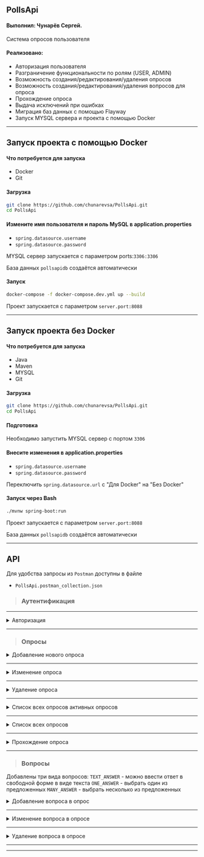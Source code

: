 ## PollsApi ##
#### Выполнил: Чунарёв Сергей. ####

Система опросов пользователя

####	Реализовано: ####

- Авторизация пользователя 
- Разграничение функциональности по ролям (USER, ADMIN)
- Возможность создания/редактирования/удаления опросов
- Возможность создания/редактирования/удаления вопросов для опроса
- Прохождение опроса
- Выдача исключений при ошибках
- Миграция баз данных с помощью Flayway
- Запуск MYSQL сервера и проекта с помощью Docker

---

## Запуск проекта с помощью Docker ##

<h4> Что потребуется для запуска </h4>

* Docker
* Git

<h4> Загрузка  </h4>

```bash
git clone https://github.com/chunarevsa/PollsApi.git
cd PollsApi


```

<h4> Измените имя пользователя и пароль MySQL в application.properties </h4>

* `spring.datasource.username`
* `spring.datasource.password`

MYSQL сервер запускается с параметром ports:`3306:3306` 

База данных `pollsapidb` создаётся автоматически

<h4> Запуск </h4>

```bash
docker-compose -f docker-compose.dev.yml up --build

```

Проект запускается с параметром `server.port:8088`

---

## Запуск проекта без Docker ##

<h4> Что потребуется для запуска </h4>

* Java
* Maven
* MYSQL
* Git

<h4> Загрузка  </h4>

```bash
git clone https://github.com/chunarevsa/PollsApi.git
cd PollsApi


```

<h4> Подготовка </h4>

Необходимо запустить MYSQL сервер с портом `3306` 

<h4> Внесите изменения в application.properties </h4>

* `spring.datasource.username`
* `spring.datasource.password`

Переключить `spring.datasource.url` с "Для Docker" на "Без Docker"


<h4> Запуск через Bash </h4>

```bash
./mvnw spring-boot:run


```

Проект запускается с параметром `server.port:8088`

База данных `pollsapidb` создаётся автоматически

---


## API ##

Для удобства запросы из `Postman` доступны в файле 

* `PollsApi.postman_collection.json`



> <h3> Аутентификация </h3>


---

<details>
<summary> Авторизация </summary>

```
curl --location --request POST 'localhost:8088/auth/login' \
--header 'Content-Type: application/json' \
--data-raw '{
    "username": "admin",
    "password": "admin"
}'
```

* Авторизация осуществляется через `username` и `password`
* Для авторизации используйте уже существующего пользователя 
`username` - `admin`
`password` - `admin`

</details>

---


> <h3> Опросы </h3>

<details>
<summary> Добавление нового опроса </summary>

```
curl --location --request POST 'localhost:8088/poll/add' \
--header 'Authorization: Bearer eyJhbGciOiJIUzUxMiJ9.eyJzdWIiOiIxIiwiaWF0IjoxNjQyNjU5NzAwLCJleHAiOjE2NDUyNTE3MDAsImF1dGhvcml0aWVzIjoiUk9MRV9BRE1JTixST0xFX1VTRVIifQ.UzIP3coQN828R0aEB-SxrwgUIbPQWSOmQwZCYN4dGNFSlhtz8f6u47GYc7xhuyIKBrym8YQeYcZM09baM-npzQ \
--header 'Content-Type: application/json' \
--data-raw '{
    "name": "Poll number 1",
    "description": "Cool poll",
    "active": "true",
    "expirationDate": "2022-02-25"
}'
```

* Доступно только `ADMIN`

</details>

---

<details>
<summary> Изменение опроса </summary>

```
curl --location --request POST 'localhost:8088/poll/1/edit' \
--header 'Authorization: Bearer eyJhbGciOiJIUzUxMiJ9.eyJzdWIiOiIxIiwiaWF0IjoxNjQyNjU5NzAwLCJleHAiOjE2NDUyNTE3MDAsImF1dGhvcml0aWVzIjoiUk9MRV9BRE1JTixST0xFX1VTRVIifQ.UzIP3coQN828R0aEB-SxrwgUIbPQWSOmQwZCYN4dGNFSlhtz8f6u47GYc7xhuyIKBrym8YQeYcZM09baM-npzQ' \
--header 'Content-Type: application/json' \
--data-raw '{
    "name": "Poll number 1!",
    "description": "Cool poll!",
    "active": "true",
    "expirationDate": "2022-03-25"
}'
```

* Доступно только `ADMIN`

</details>

---

<details>
<summary> Удаление опроса </summary>

```
curl --location --request POST 'localhost:8088/poll/1/delete' \
--header 'Authorization: Bearer eyJhbGciOiJIUzUxMiJ9.eyJzdWIiOiIxIiwiaWF0IjoxNjM5Mjk2NTEwLCJleHAiOjE2NDE4ODg1MTAsImF1dGhvcml0aWVzIjoiUk9MRV9VU0VSLFJPTEVfQURNSU4ifQ.v-EYaLqelzIn0emvlRPTzg7LIA4-y-Q0zsa9NREAJvTmh38gugeN0WIdbAQMKI10ql87fs9A4EncNeH3WydLdA'

```

* Доступно только `ADMIN`

</details>

---

<details>
<summary> Список всех опросов активных опросов </summary>

```
curl --location --request GET 'localhost:8088/poll/all' \

```

* Выдаёт только опросы с `active=true`
* Отсеивает "просроченные опросы"

</details>

---

<details>
<summary> Список всех опросов </summary>

```
curl --location --request GET 'localhost:8088/poll/all/admin' \
--header 'Authorization: Bearer eyJhbGciOiJIUzUxMiJ9.eyJzdWIiOiIxIiwiaWF0IjoxNjM5Mjk2NTEwLCJleHAiOjE2NDE4ODg1MTAsImF1dGhvcml0aWVzIjoiUk9MRV9VU0VSLFJPTEVfQURNSU4ifQ.v-EYaLqelzIn0emvlRPTzg7LIA4-y-Q0zsa9NREAJvTmh38gugeN0WIdbAQMKI10ql87fs9A4EncNeH3WydLdA'


```

</details>

---


<details>
<summary> Прохождение опроса </summary>

```
curl --location --request POST 'localhost:8088/poll/1/start' \
--header 'Authorization: Bearer eyJhbGciOiJIUzUxMiJ9.eyJzdWIiOiIxIiwiaWF0IjoxNjM5Mjk2NTEwLCJleHAiOjE2NDE4ODg1MTAsImF1dGhvcml0aWVzIjoiUk9MRV9VU0VSLFJPTEVfQURNSU4ifQ.v-EYaLqelzIn0emvlRPTzg7LIA4-y-Q0zsa9NREAJvTmh38gugeN0WIdbAQMKI10ql87fs9A4EncNeH3WydLdA' \
--header 'Content-Type: application/json' \
--data-raw '{
    "userId": 33333
}'


```

* Введи свой уникальны индентификатор
* Один опрос можно проходить один раз
* Ответы нужно внести в терминале
* Ответ выдаётся в DTO

</details>

---

> <h3> Вопросы  </h3>

Добавлены три вида вопросов:
`TEXT_ANSWER` - можно ввести ответ в свободной форме в виде текста
`ONE_ANSWER` - выбрать один из предложенных
`MANY_ANSWER` - выбрать несколько из предложенных

<details>
<summary> Добавление вопроса в опрос </summary>

```
curl --location --request POST 'localhost:8088/poll/1/question/add' \
--header 'Authorization: Bearer eyJhbGciOiJIUzUxMiJ9.eyJzdWIiOiIxIiwiaWF0IjoxNjM5Mjk2NTEwLCJleHAiOjE2NDE4ODg1MTAsImF1dGhvcml0aWVzIjoiUk9MRV9VU0VSLFJPTEVfQURNSU4ifQ.v-EYaLqelzIn0emvlRPTzg7LIA4-y-Q0zsa9NREAJvTmh38gugeN0WIdbAQMKI10ql87fs9A4EncNeH3WydLdA' \
--header 'Content-Type: application/json' \
--data-raw '{
    "body": "Question 1",
    "questionType": "ONE_ANSWER",
    "active": "true",
        "answers": [
            {
                "text": "answer 1"
            },
            {
                "text": "answer 2"
            }
                    ]
}'

```

* Если типа вопроса `TEXT_ANSWER` `answers` указывать не нужно 

</details>

---

<details>
<summary> Изменение вопроса в опросе </summary>

```
curl --location --request POST 'localhost:8088/poll/1/question/1/edit' \
--header 'Authorization: Bearer eyJhbGciOiJIUzUxMiJ9.eyJzdWIiOiIxIiwiaWF0IjoxNjQyNjU5NzAwLCJleHAiOjE2NDUyNTE3MDAsImF1dGhvcml0aWVzIjoiUk9MRV9BRE1JTixST0xFX1VTRVIifQ.UzIP3coQN828R0aEB-SxrwgUIbPQWSOmQwZCYN4dGNFSlhtz8f6u47GYc7xhuyIKBrym8YQeYcZM09baM-npzQ' \
--header 'Content-Type: application/json' \
--data-raw '{
    "text": "Question number 2",
    "questionType": "TEXT_ANSWER",
    "active": "true"
}'
```

* Формат запроса `poll/{pollid}/question/{questionQueueId}/edit`


</details>

---

<details>
<summary> Удаление вопроса в опросе </summary>

```
curl --location --request POST 'localhost:8088/poll/1/question/1/delete' \
--header 'Authorization: Bearer eyJhbGciOiJIUzUxMiJ9.eyJzdWIiOiIxIiwiaWF0IjoxNjM5Mjk2NTEwLCJleHAiOjE2NDE4ODg1MTAsImF1dGhvcml0aWVzIjoiUk9MRV9VU0VSLFJPTEVfQURNSU4ifQ.v-EYaLqelzIn0emvlRPTzg7LIA4-y-Q0zsa9NREAJvTmh38gugeN0WIdbAQMKI10ql87fs9A4EncNeH3WydLdA'

```

* Доступно только `ADMIN`
* Формат запроса `poll/{pollid}/question/{questionId}/delete`

</details>


---

---
